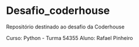 # Desafio_coderhouse
Repositório destinado ao desafio da Coderhouse

Curso: Python - Turma 54355 
Aluno: Rafael Pinheiro
